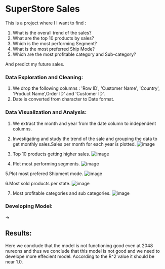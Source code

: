 # SuperStore Sales
This is a project where I  I want to find :

1. What is the overall trend of the sales?
2. What are the top 10 products by sales?
3. Which is the most performing Segment?
4. What is the most preferred Ship Mode?
5. Which are the most profitable category and Sub-category?
 
And predict my future sales.

### Data Exploration and Cleaning:

1. We drop the following columns : 'Row ID', 'Customer Name', 'Country', 'Product Name',Order ID' and 'Customer ID'.
2. Date is converted from character to Date format.

### Data Visualization and Analysis:
1. We extract the month and year from the date column to independent columns.
2. Investigating and study the trend of the sale and grouping the data to get monthly sales.Sales per month for each year is plotted.
![image](https://user-images.githubusercontent.com/92235451/151744404-073818d0-aa03-41ee-83f8-935704ef1efa.png)

3. Top 10 products getting higher sales.
![image](https://user-images.githubusercontent.com/92235451/151744540-711c648a-30eb-408e-8273-f71c38d8f932.png)

4. Plot most performing segments.
![image](https://user-images.githubusercontent.com/92235451/151744588-332006e7-3171-46a6-8c4d-214aca8cad65.png)

5.Plot most prefered Shipment mode.
![image](https://user-images.githubusercontent.com/92235451/151744761-b48c7897-81be-4d23-8ae6-7a5957a0e6b6.png)

6.Most sold products per state.
![image](https://user-images.githubusercontent.com/92235451/151744820-8bbac1b9-a252-464e-a8a5-3378a8b45d55.png)

7. Most profitable categories and sub categories.
![image](https://user-images.githubusercontent.com/92235451/151744911-ada9413c-39bb-4212-8050-f8d355521366.png)


### Developing Model:
-> 


## Results:
Here we conclude that the model is not functioning good even at 2048 nureons and thus we conclude that this model is not good and we need to develope more effecient model. According to the R^2 value it should be near 1.0.

